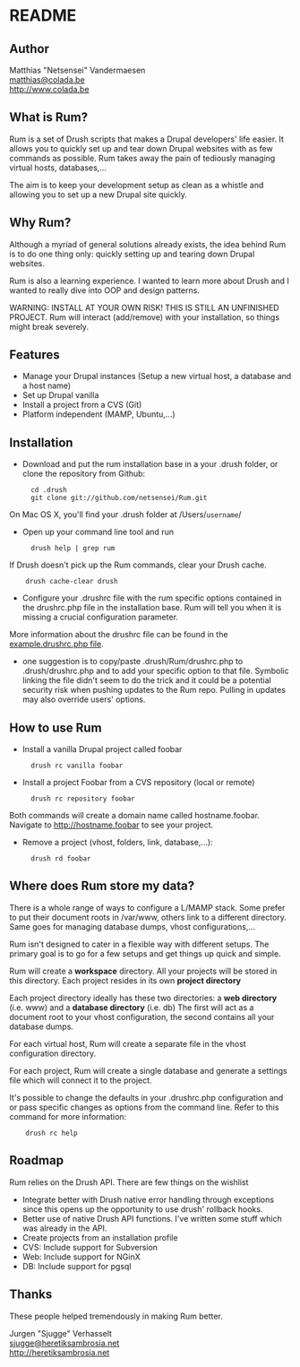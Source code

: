 README
======

Author
------

Matthias "Netsensei" Vandermaesen<br>
matthias@colada.be<br>
http://www.colada.be<br>

What is Rum?
------------

Rum is a set of Drush scripts that makes a Drupal developers' life easier.
It allows you to quickly set up and tear down Drupal websites with as few
commands as possible. Rum takes away the pain of tediously managing virtual
hosts, databases,... 

The aim is to keep your development setup as clean as a whistle and allowing you
to set up a new Drupal site quickly.

Why Rum?
--------

Although a myriad of general solutions already exists, the idea behind Rum is to 
do one thing only: quickly setting up and tearing down Drupal websites.

Rum is also a learning experience. I wanted to learn more about Drush and I wanted
to really dive into OOP and design patterns.

WARNING: INSTALL AT YOUR OWN RISK! THIS IS STILL AN UNFINISHED PROJECT. Rum will
interact (add/remove) with your installation, so things might break severely.

Features
--------

* Manage your Drupal instances (Setup a new virtual host, a database and a host name)
* Set up Drupal vanilla
* Install a project from a CVS (Git)
* Platform independent (MAMP, Ubuntu,...)

Installation
------------

* Download and put the rum installation base in a your .drush folder, or clone the repository from Github:

		cd .drush
		git clone git://github.com/netsensei/Rum.git
		
On Mac OS X, you'll find your .drush folder at /Users/<code>username</code>/
		
* Open up your command line tool and run 
 
		drush help | grep rum

If Drush doesn't pick up the Rum commands, clear your Drush cache.

		drush cache-clear drush
		
* Configure your .drushrc file with the rum specific options contained in the drushrc.php file in the installation base. Rum will tell you when it is missing a crucial configuration parameter.	

More information about the drushrc file can be found in the [example.drushrc.php file](http://drush.ws/examples/example.drushrc.php).

* one suggestion is to copy/paste .drush/Rum/drushrc.php to .drush/drushrc.php and to add your specific option to that file. Symbolic linking the file didn't seem to do the trick and it could be a potential security risk when pushing updates to the Rum repo. Pulling in updates may also override users' options.

How to use Rum
--------------

* Install a vanilla Drupal project called foobar

		drush rc vanilla foobar

* Install a project Foobar from a CVS repository (local or remote)

		drush rc repository foobar

Both commands will create a domain name called hostname.foobar. Navigate to
http://hostname.foobar to see your project.

* Remove a project (vhost, folders, link, database,...):

		drush rd foobar

Where does Rum store my data?
-----------------------------

There is a whole range of ways to configure a L/MAMP stack. Some prefer to put their
document roots in /var/www, others link to a different directory. Same goes for managing
database dumps, vhost configurations,...

Rum isn't designed to cater in a flexible way with different setups. The primary goal
is to go for a few setups and get things up quick and simple.

Rum will create a **workspace** directory. All your projects will be stored in this
directory. Each project resides in its own **project directory**

Each project directory ideally has these two directories: a **web directory** (i.e. www)
and a **database directory** (i.e. db) The first will act as a document root to your
vhost configuration, the second contains all your database dumps.

For each virtual host, Rum will create a separate file in the vhost configuration directory.

For each project, Rum will create a single database and generate a settings file which will
connect it to the project.

It's possible to change the defaults in your .drushrc.php configuration and or pass specific
changes as options from the command line. Refer to this command for more information:

		drush rc help

Roadmap
-------

Rum relies on the Drush API. There are few things on the wishlist

* Integrate better with Drush native error handling through exceptions since this
  opens up the opportunity to use drush' rollback hooks.
* Better use of native Drush API functions. I've written some stuff which was already
  in the API.
* Create projects from an installation profile
* CVS: Include support for Subversion
* Web: Include support for NGinX
* DB: Include support for pgsql

Thanks
------

These people helped tremendously in making Rum better.

Jurgen "Sjugge" Verhasselt<br>
sjugge@heretiksambrosia.net<br>
http://heretiksambrosia.net<br>
